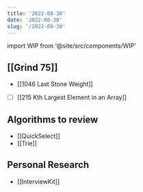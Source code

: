 ```yaml
---
title: '2022-08-30'
date: '2022-08-30'
slug: '/2022-08-30'
---
```


import WIP from '@site/src/components/WIP'

<WIP />

## [[Grind 75]]

- [[1046 Last Stone Weight]]
- [ ] [[215 Kth Largest Element in an Array]]

## Algorithms to review

- [[QuickSelect]]
- [[Trie]]

## Personal Research

- [[InterviewKit]]
